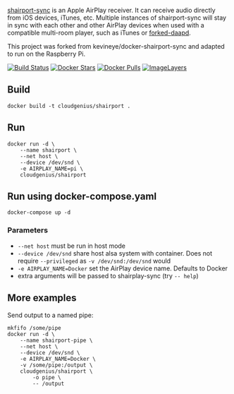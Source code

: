 [shairport-sync](https://github.com/mikebrady/shairport-sync) is an Apple AirPlay receiver. It can receive audio directly from iOS devices, iTunes, etc. Multiple instances of shairport-sync will stay in sync with each other and other AirPlay devices when used with a compatible multi-room player, such as iTunes or [forked-daapd](https://github.com/jasonmc/forked-daapd).

This project was forked from kevineye/docker-shairport-sync and adapted to run on the Raspberry Pi.

[![Build Status](https://travis-ci.org/protenhan/rpi-docker-shairport-sync.svg?branch=feat%2Fbump-shairport)](https://travis-ci.org/protenhan/rpi-docker-shairport-sync)
[![Docker Stars](https://img.shields.io/docker/stars/protenhan/rpi-docker-shairport-sync.svg)](https://hub.docker.com/r/protenhan/rpi-docker-shairport-sync/)
[![Docker Pulls](https://img.shields.io/docker/pulls/protenhan/rpi-docker-shairport-sync.svg)](https://hub.docker.com/r/protenhan/rpi-docker-shairport-sync/)
[![ImageLayers](https://images.microbadger.com/badges/image/protenhan/rpi-docker-shairport-sync.svg)](https://microbadger.com/#/images/protenhan/rpi-docker-shairport-sync/)


## Build

```
docker build -t cloudgenius/shairport .
```

## Run

```
docker run -d \
    --name shairport \
    --net host \
    --device /dev/snd \
    -e AIRPLAY_NAME=pi \
    cloudgenius/shairport
```

## Run using docker-compose.yaml

```
docker-compose up -d
```

### Parameters

* `--net host` must be run in host mode
* `--device /dev/snd` share host alsa system with container. Does not require `--privileged` as `-v /dev/snd:/dev/snd` would
* `-e AIRPLAY_NAME=Docker` set the AirPlay device name. Defaults to Docker
* extra arguments will be passed to shairplay-sync (try `-- help`)

## More examples

Send output to a named pipe:

```
mkfifo /some/pipe
docker run -d \
    --name shairport-pipe \
    --net host \
    --device /dev/snd \
    -e AIRPLAY_NAME=Docker \
    -v /some/pipe:/output \
    cloudgenius/shairport \
        -o pipe \
        -- /output
```
